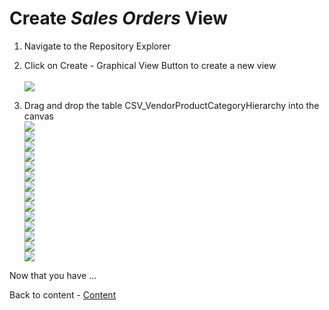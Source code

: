 # Create <i>Sales Orders</i> View
1. Navigate to the Repository Explorer
2. Click on Create - Graphical View Button to create a new view
  <br><br>![](/exercises/ex2/images/create_in_repository_explorer.png)

3. Drag and drop the table CSV_VendorProductCategoryHierarchy into the canvas
  <br>![](/exercises/ex3/images/create_sales_orders_ads_01.png)
  <br>![](/exercises/ex3/images/create_sales_orders_ads_02.png)
  <br>![](/exercises/ex3/images/create_sales_orders_ads_03.png)
  <br>![](/exercises/ex3/images/create_sales_orders_ads_04.png)
  <br>![](/exercises/ex3/images/create_sales_orders_ads_05.png)
  <br>![](/exercises/ex3/images/create_sales_orders_ads_06.png)
  <br>![](/exercises/ex3/images/create_sales_orders_ads_07.png)
  <br>![](/exercises/ex3/images/create_sales_orders_ads_08.png)
  <br>![](/exercises/ex3/images/create_sales_orders_ads_09.png)
  <br>![](/exercises/ex3/images/create_sales_orders_ads_10.png)
  <br>![](/exercises/ex3/images/create_sales_orders_ads_11.png)
  <br>![](/exercises/ex3/images/create_sales_orders_ads_12.png)
  <br>![](/exercises/ex3/images/create_sales_orders_ads_13.png)
  <br>![](/exercises/ex3/images/create_sales_orders_ads_14.png)



Now that you have ... 

Back to content - [Content](../../README.md)

